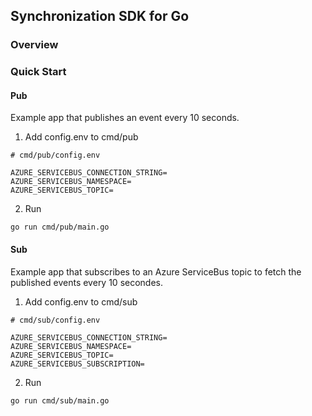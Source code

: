 ## Synchronization SDK for Go

### Overview

### Quick Start

#### Pub 

Example app that publishes an event every 10 seconds.

1. Add config.env to cmd/pub

```env
# cmd/pub/config.env

AZURE_SERVICEBUS_CONNECTION_STRING=
AZURE_SERVICEBUS_NAMESPACE=
AZURE_SERVICEBUS_TOPIC=
```

2. Run

```shell
go run cmd/pub/main.go
```

#### Sub

Example app that subscribes to an Azure ServiceBus topic to fetch the published events every 10 secondes.

1. Add config.env to cmd/sub

```env
# cmd/sub/config.env

AZURE_SERVICEBUS_CONNECTION_STRING=
AZURE_SERVICEBUS_NAMESPACE=
AZURE_SERVICEBUS_TOPIC=
AZURE_SERVICEBUS_SUBSCRIPTION=
```

2. Run

```shell
go run cmd/sub/main.go
```
